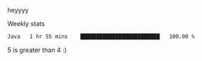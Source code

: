 heyyyy

Weekly stats
<!--START_SECTION:waka-->

```txt
Java   1 hr 55 mins    █████████████████████████   100.00 %
```

<!--END_SECTION:waka-->
5 is greater than 4 :)
